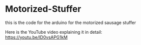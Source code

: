 # Motorized-Stuffer
this is the code for the arduino for the motorized sausage stuffer

Here is the YouTube video explaining it in detail:  https://youtu.be/lD0vsAPG1kM
